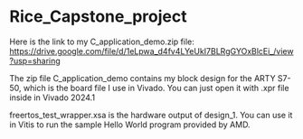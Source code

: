 # Rice_Capstone_project

Here is the link to my C_application_demo.zip file:
https://drive.google.com/file/d/1eLpwa_d4fv4LYeUkI7BLRgGYOxBlcEi_/view?usp=sharing

The zip file C_application_demo contains my block design for the ARTY S7-50, which is the board file I use in Vivado. You can just open it with .xpr file inside in Vivado 2024.1

freertos_test_wrapper.xsa is the hardware output of design_1. You can use it in Vitis to run the sample Hello World program provided by AMD.


